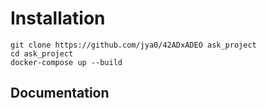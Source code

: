 # Installation
```
git clone https://github.com/jya0/42ADxADEO ask_project
cd ask_project
docker-compose up --build
```

## Documentation
<!--stackedit_data:
eyJoaXN0b3J5IjpbMzQzMzU4OTQwXX0=
-->